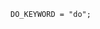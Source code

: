 <!-- This file is generated automatically by infrastructure scripts. Please don't edit by hand. -->

```{ .ebnf .slang-ebnf #DO_KEYWORD }
DO_KEYWORD = "do";
```
